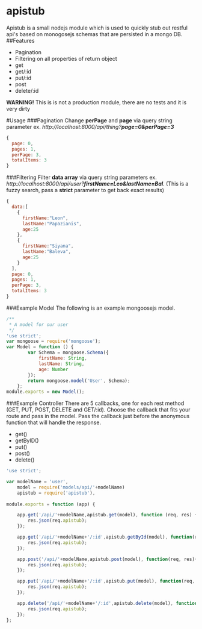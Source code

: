 apistub
=======

Apistub is a small nodejs module which is used to quickly stub out restful api's based on monogosejs schemas that are persisted in a mongo DB.
##Features
* Pagination
* Filtering on all properties of return object
* get
* get/:id
* put/:id
* post
* delete/:id
 
**WARNING!** This is is not a production module, there are no tests and it is very dirty

#Usage
###Pagination
Change **perPage** and **page** via  query string parameter ex. _http://localhost:8000/api/thing?**page=0&perPage=3**_
```javascript
{
  page: 0,
  pages: 1,
  perPage: 3,
  totalItems: 3
}
```
###Filtering
Filter **data array** via  query string parameters ex. _http://localhost:8000/api/user?**firstName=Leo&lastName=Bal**_. (This is a fuzzy search, pass a **strict** parameter to get back exact results)
```Javascript
{
  data:[
    {
      firstName:"Leon",
      lastName:"Papazianis",
      age:25
    },
    {
      firstName:"Siyana",
      lastName:"Baleva",
      age:25
    }
  ],
  page: 0,
  pages: 1,
  perPage: 3,
  totalItems: 3
}
```
###Example Model
The following is an example mongoosejs model.
```javascript
/**
 * A model for our user
 */
'use strict';
var mongoose = require('mongoose');
var Model = function () {
        var Schema = mongoose.Schema({
            firstName: String,
            lastName: String,
            age: Number
        });
        return mongoose.model('User', Schema);
    };
module.exports = new Model();
```
###Example Controller
There are 5 callbacks, one for each rest method (GET, PUT, POST, DELETE and GET/:id). Choose the callback that fits your route and pass in the model. Pass the callback just before the anonymous function that will handle the response.

* get()
* getByID()
* put()
* post()
* delete()

```javascript
'use strict';

var modelName = 'user',
    model = require('models/api/'+modelName)
    apistub = require('apistub'),
    
module.exports = function (app) {

    app.get('/api/'+modelName,apistub.get(model), function (req, res) {
        res.json(req.apistub);
    });

    app.get('/api/'+modelName+'/:id',apistub.getById(model), function(req, res){
        res.json(req.apistub);
    });

    app.post('/api/'+modelName,apistub.post(model), function(req, res){
        res.json(req.apistub);
    });

    app.put('/api/'+modelName+'/:id',apistub.put(model), function(req, res){
        res.json(req.apistub);
    });

    app.delete('/api/'+modelName+'/:id',apistub.delete(model), function(req, res){
        res.json(req.apistub);
    });
};
```
